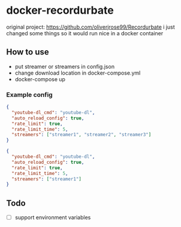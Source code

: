 # docker-recordurbate
original project: https://github.com/oliverjrose99/Recordurbate i just changed some things so it would run nice in a docker container
## How to use
- put streamer or streamers in config.json
- change download location in docker-compose.yml
- docker-compose up
### Example config
```json
{
  "youtube-dl_cmd": "youtube-dl",
  "auto_reload_config": true,
  "rate_limit": true,
  "rate_limit_time": 5,
  "streamers": ["streamer1", "streamer2", "streamer3"]
}
```
```json
{
  "youtube-dl_cmd": "youtube-dl",
  "auto_reload_config": true,
  "rate_limit": true,
  "rate_limit_time": 5,
  "streamers": ["streamer1"]
}
```
## Todo
- [ ] support environment variables 
